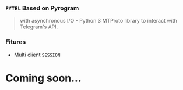 ### `PYTEL` Based on Pyrogram
> with asynchronous I/O - Python 3 MTProto library to interact with Telegram's API.

### Fitures
  * Multi client `SESSION`

# Coming soon...
